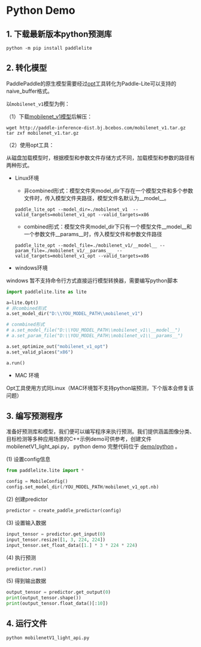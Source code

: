 # Python Demo

## 1. 下载最新版本python预测库

```shell
python -m pip install paddlelite
```

## 2. 转化模型

PaddlePaddle的原生模型需要经过[opt]()工具转化为Paddle-Lite可以支持的naive_buffer格式。

以`mobilenet_v1`模型为例：

（1）下载[mobilenet_v1模型](http://paddle-inference-dist.bj.bcebos.com/mobilenet_v1.tar.gz)后解压：

```shell
wget http://paddle-inference-dist.bj.bcebos.com/mobilenet_v1.tar.gz
tar zxf mobilenet_v1.tar.gz
```

（2）使用opt工具：

 从磁盘加载模型时，根据模型和参数文件存储方式不同，加载模型和参数的路径有两种形式。

- Linux环境
  - 非combined形式：模型文件夹model_dir下存在一个模型文件和多个参数文件时，传入模型文件夹路径，模型文件名默认为__model__。

  ```shell
  paddle_lite_opt --model_dir=./mobilenet_v1  --valid_targets=mobilenet_v1_opt --valid_targets=x86
  ```
  - combined形式：模型文件夹model_dir下只有一个模型文件__model__和一个参数文件__params__时，传入模型文件和参数文件路径

  ```shell
  paddle_lite_opt --model_file=./mobilenet_v1/__model__ --param_file=./mobilenet_v1/__params__  --valid_targets=mobilenet_v1_opt --valid_targets=x86
  ```

- windows环境

windows 暂不支持命令行方式直接运行模型转换器，需要编写python脚本

```python
import paddlelite.lite as lite

a=lite.Opt()
# 非combined形式
a.set_model_dir("D:\\YOU_MODEL_PATH\\mobilenet_v1")

# conmbined形式
# a.set_model_file("D:\\YOU_MODEL_PATH\\mobilenet_v1\\__model__")
# a.set_param_file("D:\\YOU_MODEL_PATH\\mobilenet_v1\\__params__")

a.set_optimize_out("mobilenet_v1_opt")
a.set_valid_places("x86")

a.run()
```

- MAC 环境

Opt工具使用方式同Linux（MAC环境暂不支持python端预测，下个版本会修复该问题）

## 3. 编写预测程序

准备好预测库和模型，我们便可以编写程序来执行预测。我们提供涵盖图像分类、目标检测等多种应用场景的C++示例demo可供参考，创建文件mobilenetV1_light_api.py，
python demo 完整代码位于 [demo/python](https://github.com/PaddlePaddle/Paddle-Lite/blob/develop/lite/demo/python/mobilenetv1_light_api.py) 。

(1) 设置config信息
```python
from paddlelite.lite import *

config = MobileConfig()
config.set_model_dir(/YOU_MODEL_PATH/mobilenet_v1_opt.nb)
```

(2) 创建predictor

```python
predictor = create_paddle_predictor(config)
```

(3) 设置输入数据
```python
input_tensor = predictor.get_input(0)
input_tensor.resize([1, 3, 224, 224])
input_tensor.set_float_data([1.] * 3 * 224 * 224)
```

(4) 执行预测
```python
predictor.run()
```

(5) 得到输出数据
```python
output_tensor = predictor.get_output(0)
print(output_tensor.shape())
print(output_tensor.float_data()[:10])
```

## 4. 运行文件
```shell
python mobilenetV1_light_api.py
```
